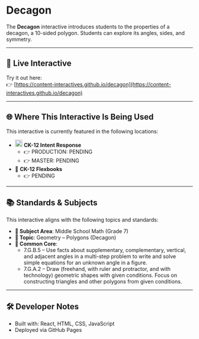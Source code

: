 # Decagon

The **Decagon** interactive introduces students to the properties of a decagon, a 10-sided polygon. Students can explore its angles, sides, and symmetry.

---

## 🔗 Live Interactive

Try it out here:  
👉 [https://content-interactives.github.io/decagon](https://content-interactives.github.io/decagon)

---

## 🌐 Where This Interactive Is Being Used

This interactive is currently featured in the following locations:

- <img width="20" height="20" alt="image" src="https://github.com/user-attachments/assets/5d12571f-8e12-4441-98ab-c0bc94069a96" /> **CK-12 Intent Response**  
  - 👉 PRODUCTION: PENDING  
  - 👉 MASTER: PENDING  
- 📘 **CK-12 Flexbooks**
  - 👉 PENDING

---

## 📚 Standards & Subjects

This interactive aligns with the following topics and standards:

- **📂 Subject Area**: Middle School Math (Grade 7)  
- **📐 Topic**: Geometry – Polygons (Decagon)  
- **📏 Common Core**:  
  - 7.G.B.5 – Use facts about supplementary, complementary, vertical, and adjacent angles in a multi-step problem to write and solve simple equations for an unknown angle in a figure.  
  - 7.G.A.2 – Draw (freehand, with ruler and protractor, and with technology) geometric shapes with given conditions. Focus on constructing triangles and other polygons from given conditions.

---

## 🛠️ Developer Notes

- Built with: React, HTML, CSS, JavaScript  
- Deployed via GitHub Pages
